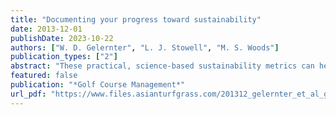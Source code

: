 ```yaml
---
title: "Documenting your progress toward sustainability"
date: 2013-12-01
publishDate: 2023-10-22
authors: ["W. D. Gelernter", "L. J. Stowell", "M. S. Woods"]
publication_types: ["2"]
abstract: "These practical, science-based sustainability metrics can help you and your facility measure and communicate concrete progress toward reaching sustainability goals."
featured: false
publication: "*Golf Course Management*"
url_pdf: "https://www.files.asianturfgrass.com/201312_gelernter_et_al_gcm_sustainability.pdf"
---
```


